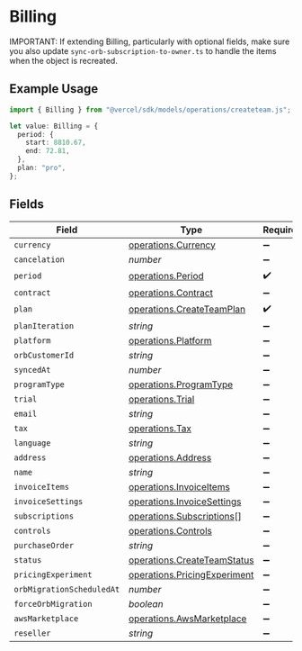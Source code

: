 # Billing

IMPORTANT: If extending Billing, particularly with optional fields, make sure you also update `sync-orb-subscription-to-owner.ts` to handle the items when the object is recreated.

## Example Usage

```typescript
import { Billing } from "@vercel/sdk/models/operations/createteam.js";

let value: Billing = {
  period: {
    start: 8810.67,
    end: 72.81,
  },
  plan: "pro",
};
```

## Fields

| Field                                                                        | Type                                                                         | Required                                                                     | Description                                                                  |
| ---------------------------------------------------------------------------- | ---------------------------------------------------------------------------- | ---------------------------------------------------------------------------- | ---------------------------------------------------------------------------- |
| `currency`                                                                   | [operations.Currency](../../models/operations/currency.md)                   | :heavy_minus_sign:                                                           | N/A                                                                          |
| `cancelation`                                                                | *number*                                                                     | :heavy_minus_sign:                                                           | N/A                                                                          |
| `period`                                                                     | [operations.Period](../../models/operations/period.md)                       | :heavy_check_mark:                                                           | N/A                                                                          |
| `contract`                                                                   | [operations.Contract](../../models/operations/contract.md)                   | :heavy_minus_sign:                                                           | N/A                                                                          |
| `plan`                                                                       | [operations.CreateTeamPlan](../../models/operations/createteamplan.md)       | :heavy_check_mark:                                                           | N/A                                                                          |
| `planIteration`                                                              | *string*                                                                     | :heavy_minus_sign:                                                           | N/A                                                                          |
| `platform`                                                                   | [operations.Platform](../../models/operations/platform.md)                   | :heavy_minus_sign:                                                           | N/A                                                                          |
| `orbCustomerId`                                                              | *string*                                                                     | :heavy_minus_sign:                                                           | N/A                                                                          |
| `syncedAt`                                                                   | *number*                                                                     | :heavy_minus_sign:                                                           | N/A                                                                          |
| `programType`                                                                | [operations.ProgramType](../../models/operations/programtype.md)             | :heavy_minus_sign:                                                           | N/A                                                                          |
| `trial`                                                                      | [operations.Trial](../../models/operations/trial.md)                         | :heavy_minus_sign:                                                           | N/A                                                                          |
| `email`                                                                      | *string*                                                                     | :heavy_minus_sign:                                                           | N/A                                                                          |
| `tax`                                                                        | [operations.Tax](../../models/operations/tax.md)                             | :heavy_minus_sign:                                                           | N/A                                                                          |
| `language`                                                                   | *string*                                                                     | :heavy_minus_sign:                                                           | N/A                                                                          |
| `address`                                                                    | [operations.Address](../../models/operations/address.md)                     | :heavy_minus_sign:                                                           | N/A                                                                          |
| `name`                                                                       | *string*                                                                     | :heavy_minus_sign:                                                           | N/A                                                                          |
| `invoiceItems`                                                               | [operations.InvoiceItems](../../models/operations/invoiceitems.md)           | :heavy_minus_sign:                                                           | N/A                                                                          |
| `invoiceSettings`                                                            | [operations.InvoiceSettings](../../models/operations/invoicesettings.md)     | :heavy_minus_sign:                                                           | N/A                                                                          |
| `subscriptions`                                                              | [operations.Subscriptions](../../models/operations/subscriptions.md)[]       | :heavy_minus_sign:                                                           | N/A                                                                          |
| `controls`                                                                   | [operations.Controls](../../models/operations/controls.md)                   | :heavy_minus_sign:                                                           | N/A                                                                          |
| `purchaseOrder`                                                              | *string*                                                                     | :heavy_minus_sign:                                                           | N/A                                                                          |
| `status`                                                                     | [operations.CreateTeamStatus](../../models/operations/createteamstatus.md)   | :heavy_minus_sign:                                                           | N/A                                                                          |
| `pricingExperiment`                                                          | [operations.PricingExperiment](../../models/operations/pricingexperiment.md) | :heavy_minus_sign:                                                           | N/A                                                                          |
| `orbMigrationScheduledAt`                                                    | *number*                                                                     | :heavy_minus_sign:                                                           | N/A                                                                          |
| `forceOrbMigration`                                                          | *boolean*                                                                    | :heavy_minus_sign:                                                           | N/A                                                                          |
| `awsMarketplace`                                                             | [operations.AwsMarketplace](../../models/operations/awsmarketplace.md)       | :heavy_minus_sign:                                                           | N/A                                                                          |
| `reseller`                                                                   | *string*                                                                     | :heavy_minus_sign:                                                           | N/A                                                                          |